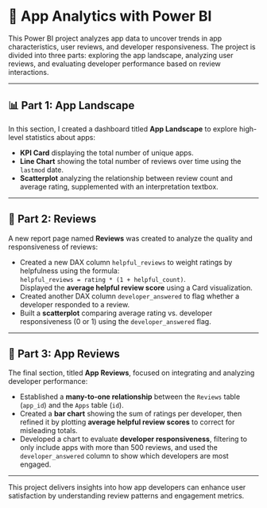 # 📱 App Analytics with Power BI

This Power BI project analyzes app data to uncover trends in app characteristics, user reviews, and developer responsiveness. The project is divided into three parts: exploring the app landscape, analyzing user reviews, and evaluating developer performance based on review interactions.

---

## 📊 Part 1: App Landscape

In this section, I created a dashboard titled **App Landscape** to explore high-level statistics about apps:

- **KPI Card** displaying the total number of unique apps.
- **Line Chart** showing the total number of reviews over time using the `lastmod` date.
- **Scatterplot** analyzing the relationship between review count and average rating, supplemented with an interpretation textbox.

---

## 📝 Part 2: Reviews

A new report page named **Reviews** was created to analyze the quality and responsiveness of reviews:

- Created a new DAX column `helpful_reviews` to weight ratings by helpfulness using the formula:  
  `helpful_reviews = rating * (1 + helpful_count)`.  
  Displayed the **average helpful review score** using a Card visualization.
- Created another DAX column `developer_answered` to flag whether a developer responded to a review.
- Built a **scatterplot** comparing average rating vs. developer responsiveness (0 or 1) using the `developer_answered` flag.

---

## 🧩 Part 3: App Reviews

The final section, titled **App Reviews**, focused on integrating and analyzing developer performance:

- Established a **many-to-one relationship** between the `Reviews` table (`app_id`) and the `Apps` table (`id`).
- Created a **bar chart** showing the sum of ratings per developer, then refined it by plotting **average helpful review scores** to correct for misleading totals.
- Developed a chart to evaluate **developer responsiveness**, filtering to only include apps with more than 500 reviews, and used the `developer_answered` column to show which developers are most engaged.

---

This project delivers insights into how app developers can enhance user satisfaction by understanding review patterns and engagement metrics.
